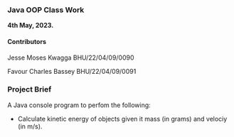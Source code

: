 ### Java OOP Class Work

**4th May, 2023.**

#### Contributors

Jesse Moses Kwagga
BHU/22/04/09/0090

Favour Charles Bassey
BHU/22/04/09/0091

### Project Brief

A Java console program to perfom the following:

- Calculate kinetic energy of objects given it mass (in grams) and velociy (in m/s).
